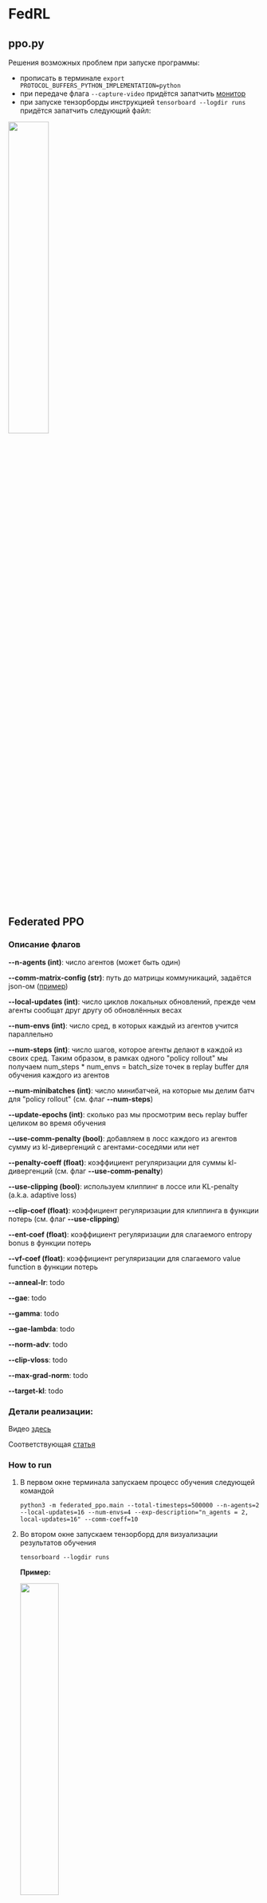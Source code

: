 # FedRL

## ppo.py

Решения возможных проблем при запуске программы:

- прописать в терминале ```export PROTOCOL_BUFFERS_PYTHON_IMPLEMENTATION=python```
- при передаче флага ```--capture-video``` придётся запатчить [монитор](/home/smirnov/FedRL/patches/site-packages/wandb/integration/gym/__init__.py)
- при запуске тензорборды инструкцией ```tensorboard --logdir runs``` придётся запатчить следующий файл: 

<img src="img/tb_patch.png" width=40%>

## Federated PPO

### Описание флагов

**--n-agents (int)**: число агентов (может быть один)

**--comm-matrix-config (str)**: путь до матрицы коммуникаций, задаётся json-ом ([пример](comm_matrices/4_agents.json))

**--local-updates (int)**: число циклов локальных обновлений, прежде чем агенты сообщат друг другу об обновлённых весах

**--num-envs (int)**: число сред, в которых каждый из агентов учится параллельно

**--num-steps (int)**: число шагов, которое агенты делают в каждой из своих сред. Таким образом, в рамках одного "policy rollout" мы получаем num_steps * num_envs = batch_size точек в replay buffer для обучения каждого из агентов 

**--num-minibatches (int)**: число минибатчей, на которые мы делим батч для "policy rollout" (см. флаг **--num-steps**)

**--update-epochs (int)**: сколько раз мы просмотрим весь replay buffer целиком во время обучения

**--use-comm-penalty (bool)**: добавляем в лосс каждого из агентов сумму из kl-дивергенций с агентами-соседями или нет

**--penalty-coeff (float)**: коэффициент регуляризации для суммы kl-дивергенций (см. флаг **--use-comm-penalty**)

**--use-clipping (bool)**: используем клиппинг в лоссе или KL-penalty (a.k.a. adaptive loss)

**--clip-coef (float)**: коэффициент регуляризации для клиппинга в функции потерь (см. флаг **--use-clipping**)

**--ent-coef (float)**: коэффициент регуляризации для слагаемого entropy bonus в функции потерь

**--vf-coef (float)**: коэффициент регуляризации для слагаемого value function в функции потерь

**--anneal-lr**: todo

**--gae**: todo

**--gamma**: todo

**--gae-lambda**: todo

**--norm-adv**: todo

**--clip-vloss**: todo

**--max-grad-norm**: todo

**--target-kl**: todo


### Детали реализации:

Видео [здесь](https://www.youtube.com/watch?v=MEt6rrxH8W4&ab_channel=Weights%26Biases)

Соответствующая [статья](https://iclr-blog-track.github.io/2022/03/25/ppo-implementation-details/)


### How to run

1. В первом окне терминала запускаем процесс обучения следующей командой
    ```
    python3 -m federated_ppo.main --total-timesteps=500000 --n-agents=2 --local-updates=16 --num-envs=4 --exp-description="n_agents = 2, local-updates=16" --comm-coeff=10
    ```

2. Во втором окне запускаем тензорборд для визуализации результатов обучения
    ```
    tensorboard --logdir runs
    ```

    **Пример:**

    <img src="img/tb_example.png" width=40%>


### Логирование статистик

Интересно было посмотреть на вклад каждого из слагаемых в итоговый лосс, на который обучаются агенты. Получилось, что для калибровки этих слагаемых до примерно одного порядка нужно задать параметр *vf-coef = 0.001* вместо 0.5 по умолчанию.

<img src="img/loss_fractions.png" width="40%">

Характер изменения перфоманса в процессе обучения также изменился:

1. До масштабирования слагаемых в лоссе:
    ```
    python3 -m federated_ppo.main --total-timesteps=1000000 --n-agents=4 --local-updates=16 --num-envs=4 --comm-matrix-config="comm_matrices/4_agents.json" --use-clipping=True
    ```

    <img src="img/perfomance_before_loss_scaling.png" width="40%">

2. После масштабирования слагаемых:
    ```
    python3 -m federated_ppo.main --total-timesteps=1000000 --n-agents=4 --local-updates=16 --num-envs=4 --comm-matrix-config="comm_matrices/4_agents.json" --use-clipping=True --vf-coef=0.001
    ```

    <img src="img/perfomance_after_loss_scaling.png" width="40%">

Таким образом, с правильно подобранными коэффициентами для каждого из слагаемых в лоссе мы получаем лучшие результаты. Объединённые выше графики:

<img src="img/before_and_after_loss_scaling.png" width="40%">

Причём у конфигурации с масштабированием даже без сглаживания график награды за эпизод проходит почти по нижней границе графика, когда сглаживание есть, в отличие от второго сетапа, у которого соответствующий график слишком шумный.

Полученные графики соответствуют по своему поведению и масштабу тем, что представлены в исходной статье по имплементации PPO: [classic control experiments](https://wandb.ai/vwxyzjn/ppo-details/reports/Matching-the-metrics--VmlldzoxMzY5OTMy).

### Факапы

Изначально я по ошибке считал kl-дивергенцию без подсчёта градиентов:

<img src="img/fuckups/fuckup_no_grad_kl.png" width="40%">

После того, как градиент начал считаться по этим вычислениям, получилась следующая картина:

<img src="img/fuckups/fuckup_no_grad_kl_charts.png" width="40%">

Запуск этого обучения:

    python3 -m federated_ppo.main --total-timesteps=1000000 --n-agents=4 --local-updates=16 --num-envs=4 --comm-matrix-config="comm_matrices/4_agents.json" --use-clipping=True --vf-coef=0.001

То есть красный и зелёный агенты "учатся" получать награду меньше и "притягиваются" друг к другу, хотя матрица коммуникаций следующая: (0, 1), (1, 0): 100 и (2, 3), (3, 2): 100. Ожидается, что, наоборот, 0-й агент будет сближаться с 1-м, а 2-й с третьим.

Если выставить вместо 100 коэффициент 10 или 1, получается следующее:

<img src="img/4_agents_10_penalty.png" width="40%">

И так все последующие запуски.

**Проблема:** вычитал сумму дивергенций из лосса, а не прибавлял.

Запуски с коэф-тами 1 и 100 (у первого награда выше):

<img src="img/kl_penalty_fix_2_setups_comparison.png" width="40%">

То есть большой вес в матрице коммуникаций сильно регуляризует сумму kl-дивергенций и потому агенты учатся хуже $-$ нужно масштабировать коэф-ты регуляризации.

- Ограничение на максимальную длину эпизода

    Уберём сглаживание и увидим следующую картину:

    <img src="img/max_episodic_length_no_smoothing.png" width="40%">

## Эксперименты

### Experiment 1

#### Cетап 1 (клиппинг с суммой KL-дивергенций):

    python3 -m federated_ppo.main --total-timesteps=1000000 --n-agents=4 --local-updates=16 --num-envs=4 --comm-matrix-config="comm_matrices/4_agents.json" --vf-coef=0.001 --exp-name=exp_1 --setup-id=setup_1 --use-clipping=True --use-comm-penalty=True

#### Cетап 2 (клиппинг без суммы KL-дивергенций):

    python3 -m federated_ppo.main --total-timesteps=1000000 --n-agents=4 --local-updates=16 --num-envs=4 --comm-matrix-config="comm_matrices/4_agents.json" --vf-coef=0.001 --exp-name=exp_1 --setup-id=setup_2 --setup-id=setup_2 --use-clipping=True --use-comm-penalty=False

#### Сетап 3 (сумма KL-дивергенций без клиппинги):

    python3 -m federated_ppo.main --total-timesteps=1000000 --n-agents=4 --local-updates=16 --num-envs=4 --comm-matrix-config="comm_matrices/4_agents.json" --vf-coef=0.001 --exp-name=exp_1 --setup-id=setup_3 --use-clipping=False --use-comm-penalty=True

#### Сетап 4 (без суммы KL-дивергенций и клиппинга):

    python3 -m federated_ppo.main --total-timesteps=1000000 --n-agents=4 --local-updates=16 --num-envs=4 --comm-matrix-config="comm_matrices/4_agents.json" --vf-coef=0.001 --exp-name=exp_1 --setup-id=setup_4 --use-clipping=False --use-comm-penalty=False

**Замечание.** Без клиппинга означает, что используется Adaptive KL Loss — Kl-дивергенция текущего и предыдущего распределения стратегии.

**Результат:**

- без сглаживания

<img src="img/exp_1/exp_1_no_smoothing.png" width="40%">

- со сглаживанием

<img src="img/exp_1/exp_1_with_smoothing.png" width="40%">

**Вывод:** 2 и 4 сетапы учатся лучше, если сглаживать соответствующие графики обучения. То есть с суммой KL-дивергенций обучение идёт медленнее. Результат соответствует ожиданиям, т.к. сумма KL-дивергенций должна улучшать устойчивость/робастность обучения. Вклад суммы KL-дивергенций мы будем оценивать при обучении агентов в гетерогенных средах.


### Experiment 2

#### Сетап 1 (клиппинг без суммы KL-дивергенций, 1024 локальных апдейтов):

    python3 -m federated_ppo.main --total-timesteps=1000000 --n-agents=4 --local-updates=1024 --num-envs=4 --comm-matrix-config="comm_matrices/4_agents.json"  --vf-coef=0.001 --exp-name=exp_2 --setup-id=setup_1 --use-clipping=True --use-comm-penalty=False

#### Сетап 2 (клиппинг без суммы KL-дивергенций, 256 локальных апдейтов):

    python3 -m federated_ppo.main --total-timesteps=1000000 --n-agents=4 --local-updates=256 --num-envs=4 --comm-matrix-config="comm_matrices/4_agents.json"  --vf-coef=0.001 --exp-name=exp_2 --setup-id=setup_2 --use-clipping=True --use-comm-penalty=False

#### Сетап 3 (клиппинг без суммы KL-дивергенций, 16 локальных апдейтов):

    python3 -m federated_ppo.main --total-timesteps=1000000 --n-agents=4 --local-updates=16 --num-envs=4 --comm-matrix-config="comm_matrices/4_agents.json"  --vf-coef=0.001 --exp-name=exp_2 --setup-id=setup_3 --use-clipping=True --use-comm-penalty=False

**Результат:**

<img src="img/exp_2/exp_2_local_updates_effect.png" width="40%">

**Замечание.** Это не означает, что агенты лучше учатся, из-за того что они обмениваются друг с другом информацией, поскольку выставлен флаг *--use-comm-penalty=False*. 

**Вывод:** Из того, что явно зависит от числа локальных шагов — это learning rate. Мы его логгируем. Заметим, что в трёх сетапах разница следующая:

<img src="img/exp_2/exp_2_lr_comparison.png" width="40%">

Видим, что lr уходит в отрицательные значения — это неправильно по определению градиентного спуска, то есть противоречит основной теореме мат. анализа. Обработаем этот кейс в коде. Запустим третий аналогичный эксп, но уже с использованием суммы KL-дивергенций, то есть агенты будут обмениваться друг с другом своими распределениями через каждые local_updates локальных обнавлений.


### Experiment 3

#### Сетап 1 (клиппинг с суммой KL-дивергенций, 576 локальных апдейтов):

    python3 -m federated_ppo.main --total-timesteps=1000000 --n-agents=4 --local-updates=576 --num-envs=4 --comm-matrix-config="comm_matrices/4_agents.json"  --vf-coef=0.001 --exp-name=exp_3 --setup-id=setup_1 --use-clipping=True --use-comm-penalty=True

#### Сетап 2 (клиппинг с суммой KL-дивергенций, 128 локальных апдейтов):

    python3 -m federated_ppo.main --total-timesteps=1000000 --n-agents=4 --local-updates=128 --num-envs=4 --comm-matrix-config="comm_matrices/4_agents.json"  --vf-coef=0.001 --exp-name=exp_3 --setup-id=setup_2 --use-clipping=True --use-comm-penalty=True

#### Сетап 3 (клиппинг с суммой KL-дивергенций, 16 локальных апдейтов):

    python3 -m federated_ppo.main --total-timesteps=1000000 --n-agents=4 --local-updates=16 --num-envs=4 --comm-matrix-config="comm_matrices/4_agents.json"  --vf-coef=0.001 --exp-name=exp_3 --setup-id=setup_3 --use-clipping=True --use-comm-penalty=True


<img src="img/exp_3/episodic_return.png" width="40%">

**Вывод:** чем чаще агенты обмениваются друг с другом информацией, тем лучше идёт обучение.


### Experiment 4

По сути, аналог второго эксперимента, но с фиксом отрицательного lr. Ожидаем, что сильной разницы между сетапами не будет (в отличие от третьего эксперимента).

#### Сетап 1 (клиппинг без суммы KL-дивергенций, 576 локальных апдейтов):

    python3 -m federated_ppo.main --total-timesteps=1000000 --n-agents=4 --local-updates=576 --num-envs=4 --vf-coef=0.001 --exp-name=exp_4 --setup-id=setup_1 --use-clipping=True --use-comm-penalty=False

#### Сетап 2 (клиппинг без суммы KL-дивергенций, 128 локальных апдейтов):

    python3 -m federated_ppo.main --total-timesteps=1000000 --n-agents=4 --local-updates=128 --num-envs=4 --vf-coef=0.001 --exp-name=exp_4 --setup-id=setup_2 --use-clipping=True --use-comm-penalty=False

#### Сетап 3 (клиппинг без суммы KL-дивергенций, 16 локальных апдейтов):

    python3 -m federated_ppo.main --total-timesteps=1000000 --n-agents=4 --local-updates=16 --num-envs=4 --vf-coef=0.001 --exp-name=exp_4 --setup-id=setup_3 --use-clipping=True --use-comm-penalty=False

**Результат:**

<img src="img/exp_4/episodic_return.png" width="40%">

**Вывод:** наши ожидания подтвердились. В случае, если агенты не обмениваются информацией друг с другом (если нет суммы KL-дивергенций в лоссе), качество обучения не зависит от числа локальных обновлений.


### Experiment 5 (fackup, см. следующий эксп.)

По сути, MDPO - это PPO с KL Penalty без последних двух слагаемых в лоссе:

<img src="img/exp_5/ppo_objective.png" width="40%">

, где

<img src="img/exp_5/L_clip_cases.png" width="40%">

#### Сетап 1 (PPO с клиппингом, с суммой KL-дивергенций):

    python3 -m federated_ppo.main --total-timesteps=1000000 --n-agents=4 --local-updates=576 --num-envs=4 --vf-coef=0.001 --exp-name=exp_5 --setup-id=setup_1 --use-clipping=True --use-mdpo=False --use-comm-penalty=True --comm-matrix-config="comm_matrices/4_agents.json"

#### Сетап 2 (MDPO, с суммой KL-дивергенций):

    python3 -m federated_ppo.main --total-timesteps=1000000 --n-agents=4 --local-updates=128 --num-envs=4 --vf-coef=0.001 --exp-name=exp_5 --setup-id=setup_2 --use-clipping=False --use-mdpo=True --use-comm-penalty=True --comm-matrix-config="comm_matrices/4_agents.json"

#### Сетап 3 (PPO с клиппингом, без суммы KL-дивергенций):

    python3 -m federated_ppo.main --total-timesteps=1000000 --n-agents=4 --local-updates=576 --num-envs=4 --vf-coef=0.001 --exp-name=exp_5 --setup-id=setup_3 --use-clipping=True --use-mdpo=False --use-comm-penalty=False

#### Сетап 4 (MDPO, без суммы KL-дивергенций):

    python3 -m federated_ppo.main --total-timesteps=1000000 --n-agents=4 --local-updates=128 --num-envs=4 --vf-coef=0.001 --exp-name=exp_5 --setup-id=setup_4 --use-clipping=False --use-mdpo=True --use-comm-penalty=False

#### Сетап 5 (PPO с клиппингом, с суммой KL-дивергенций):

    python3 -m federated_ppo.main --total-timesteps=1000000 --n-agents=4 --local-updates=576 --num-envs=4 --vf-coef=0.001 --exp-name=exp_5 --setup-id=setup_5 --use-clipping=True --use-mdpo=False --use-comm-penalty=True --comm-penalty-coeff=10.0 --comm-matrix-config="comm_matrices/4_agents.json"

#### Сетап 6 (MDPO, с суммой KL-дивергенций):

    python3 -m federated_ppo.main --total-timesteps=1000000 --n-agents=4 --local-updates=128 --num-envs=4 --vf-coef=0.001 --exp-name=exp_5 --setup-id=setup_6 --use-clipping=False --use-mdpo=True --use-comm-penalty=True --comm-penalty-coeff=10.0 --comm-matrix-config="comm_matrices/4_agents.json"

### Experiment 6

Всё-таки лосс в алгоритме MDPO содержит в себе Value function loss, поэтому эксперимент 5 некорректен. Перезапустим те же сетапы, но с исправленным лоссом для MDPO.

#### Сетап 1 (PPO с клиппингом, с суммой KL-дивергенций):

    python3 -m federated_ppo.main --total-timesteps=1000000 --n-agents=4 --local-updates=576 --num-envs=4 --vf-coef=0.001 --exp-name=exp_6 --setup-id=setup_1 --use-clipping=True --use-mdpo=False --use-comm-penalty=True --comm-matrix-config="comm_matrices/4_agents.json"

#### Сетап 2 (MDPO, с суммой KL-дивергенций):

    python3 -m federated_ppo.main --total-timesteps=1000000 --n-agents=4 --local-updates=128 --num-envs=4 --vf-coef=0.001 --exp-name=exp_6 --setup-id=setup_2 --use-clipping=False --use-mdpo=True --use-comm-penalty=True --comm-matrix-config="comm_matrices/4_agents.json"

#### Сетап 3 (PPO с клиппингом, без суммы KL-дивергенций):

    python3 -m federated_ppo.main --total-timesteps=1000000 --n-agents=4 --local-updates=576 --num-envs=4 --vf-coef=0.001 --exp-name=exp_6 --setup-id=setup_3 --use-clipping=True --use-mdpo=False --use-comm-penalty=False

#### Сетап 4 (MDPO, без суммы KL-дивергенций):

    python3 -m federated_ppo.main --total-timesteps=1000000 --n-agents=4 --local-updates=128 --num-envs=4 --vf-coef=0.001 --exp-name=exp_6 --setup-id=setup_4 --use-clipping=False --use-mdpo=True --use-comm-penalty=False

#### Сетап 5 (PPO с клиппингом, с суммой KL-дивергенций):

    python3 -m federated_ppo.main --total-timesteps=1000000 --n-agents=4 --local-updates=576 --num-envs=4 --vf-coef=0.001 --exp-name=exp_6 --setup-id=setup_5 --use-clipping=True --use-mdpo=False --use-comm-penalty=True --comm-penalty-coeff=10.0 --comm-matrix-config="comm_matrices/4_agents.json"

#### Сетап 6 (MDPO, с суммой KL-дивергенций):

    python3 -m federated_ppo.main --total-timesteps=1000000 --n-agents=4 --local-updates=128 --num-envs=4 --vf-coef=0.001 --exp-name=exp_6 --setup-id=setup_6 --use-clipping=False --use-mdpo=True --use-comm-penalty=True --comm-penalty-coeff=10.0 --comm-matrix-config="comm_matrices/4_agents.json"

### Experiment 7

Эксперимент 6, но в среде Acrobot-v1.

#### Сетап 1 (PPO с клиппингом, с суммой KL-дивергенций):

    python3 -m federated_ppo.main --total-timesteps=1000000 --n-agents=4 --local-updates=576 --num-envs=4 --vf-coef=0.001 --exp-name=exp_7 --setup-id=setup_1 --use-clipping=True --use-mdpo=False --use-comm-penalty=True --comm-matrix-config="comm_matrices/4_agents.json" --gym-id="Acrobot-v1"

#### Сетап 2 (MDPO, с суммой KL-дивергенций):

    python3 -m federated_ppo.main --total-timesteps=1000000 --n-agents=4 --local-updates=128 --num-envs=4 --vf-coef=0.001 --exp-name=exp_7 --setup-id=setup_2 --use-clipping=False --use-mdpo=True --use-comm-penalty=True --comm-matrix-config="comm_matrices/4_agents.json" --gym-id="Acrobot-v1"

#### Сетап 3 (PPO с клиппингом, без суммы KL-дивергенций):

    python3 -m federated_ppo.main --total-timesteps=1000000 --n-agents=4 --local-updates=576 --num-envs=4 --vf-coef=0.001 --exp-name=exp_7 --setup-id=setup_3 --use-clipping=True --use-mdpo=False --use-comm-penalty=False --gym-id="Acrobot-v1"

#### Сетап 4 (MDPO, без суммы KL-дивергенций):

    python3 -m federated_ppo.main --total-timesteps=1000000 --n-agents=4 --local-updates=128 --num-envs=4 --vf-coef=0.001 --exp-name=exp_7 --setup-id=setup_4 --use-clipping=False --use-mdpo=True --use-comm-penalty=False --gym-id="Acrobot-v1"

#### Сетап 5 (PPO с клиппингом, с суммой KL-дивергенций):

    python3 -m federated_ppo.main --total-timesteps=1000000 --n-agents=4 --local-updates=576 --num-envs=4 --vf-coef=0.001 --exp-name=exp_7 --setup-id=setup_5 --use-clipping=True --use-mdpo=False --use-comm-penalty=True --comm-penalty-coeff=10.0 --comm-matrix-config="comm_matrices/4_agents.json" --gym-id="Acrobot-v1"

#### Сетап 6 (MDPO, с суммой KL-дивергенций):

    python3 -m federated_ppo.main --total-timesteps=1000000 --n-agents=4 --local-updates=128 --num-envs=4 --vf-coef=0.001 --exp-name=exp_7 --setup-id=setup_6 --use-clipping=False --use-mdpo=True --use-comm-penalty=True --comm-penalty-coeff=10.0 --comm-matrix-config="comm_matrices/4_agents.json" --gym-id="Acrobot-v1"

## Среды Minigrid

Туторил по созданию кастомной среды: [ссылка](https://minigrid.farama.org/content/create_env_tutorial/)

Запуск первого обучения:

```
python3 -m federated_ppo.main --total-timesteps=1000000 --n-agents=4 --local-updates=16 --num-envs=4 --vf-coef=0.001 --use-clipping=True --use-comm-penalty=False --gym-id="MiniGrid-Empty-16x16-v0" --capture-video
```

# Теория

## Градиент функции лосса для MDPO

Для функции лосса:

$$
L_{\text{policy}} = - \mathbb{E}_{s, a} \left[ \frac{\pi_\theta(a|s)}{\pi_{\theta_k}(a|s)} A^{\theta_k}(s, a) \right],
$$

градиент по параметрам $\theta$ можно вычислить следующим образом.

1. Обозначим:
   $$
   r(a|s) = \frac{\pi_\theta(a|s)}{\pi_{\theta_k}(a|s)}.
   $$
   Тогда лосс принимает вид:
   $$
   L_{\text{policy}} = - \mathbb{E}_{s, a} \left[ r(a|s) A^{\theta_k}(s, a) \right].
   $$

2. Градиент по $\theta$:
   $$
   \nabla_\theta L_{\text{policy}} = - \nabla_\theta \mathbb{E}_{s, a} \left[ r(a|s) A^{\theta_k}(s, a) \right].
   $$

3. Используем градиент вероятностного отношения:
   $$
   \nabla_\theta r(a|s) = r(a|s) \nabla_\theta \log \pi_\theta(a|s).
   $$

4. Подставляем $\nabla_\theta r(a|s)$:
$$
\nabla_\theta L_{\text{policy}} = - \mathbb{E}_{s, a} \left[ A^{\theta_k}(s, a) \cdot r(a|s) \cdot \nabla_\theta \log \pi_\theta(a|s) \right].
$$

Или, заменяя $r(a|s)$ обратно:
$$
\nabla_\theta L_{\text{policy}} = - \mathbb{E}_{s, a} \left[ \frac{\pi_\theta(a|s)}{\pi_{\theta_k}(a|s)} A^{\theta_k}(s, a) \cdot \nabla_\theta \log \pi_\theta(a|s) \right].
$$

Финальный градиент:
$$
\nabla_\theta L_{\text{policy}} = - \mathbb{E}_{s, a} \left[ \frac{\pi_\theta(a|s)}{\pi_{\theta_k}(a|s)} \cdot A^{\theta_k}(s, a) \cdot \nabla_\theta \log \pi_\theta(a|s) \right].
$$

Таким образом, это то самое первое слагаемое в градиенте для MDPO:

$$
\nabla_\theta \Psi(\theta, \theta_k) \big|_{\theta = \theta_k^{(i)}} =
\mathbb{E}_{s \sim \rho_{\pi_{\theta_k}}, a \sim \pi_{\theta_k}} \left[
\frac{\pi_{\theta_k^{(i)}}(a|s)}{\pi_{\theta_k}(a|s)} \nabla_\theta \log \pi_{\theta_k^{(i)}}(a|s) A^{\theta_k}(s, a)
\right] 
- \frac{1}{t_k} \mathbb{E}_{s \sim \rho_{\pi_{\theta_k}}} \left[
\nabla_\theta \text{KL}(s; \pi_\theta, \pi_{\theta_k}) \big|_{\theta = \theta_k^{(i)}}
\right]
$$